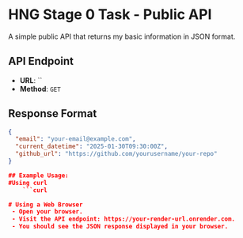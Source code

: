 # HNG Stage 0 Task - Public API
A simple public API that returns my basic information in JSON format.

## API Endpoint
- **URL**: ``
- **Method**: `GET`

## Response Format
```json
{
  "email": "your-email@example.com",
  "current_datetime": "2025-01-30T09:30:00Z",
  "github_url": "https://github.com/yourusername/your-repo"
}

## Example Usage:
#Using curl
    ```curl 

# Using a Web Browser
 - Open your browser.
 - Visit the API endpoint: https://your-render-url.onrender.com.
 - You should see the JSON response displayed in your browser.


